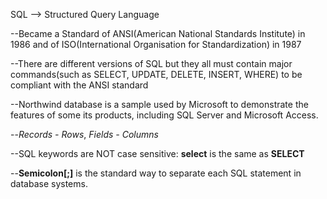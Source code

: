 SQL --> Structured Query Language

--Became a Standard of ANSI(American National Standards Institute) in 1986 and of ISO(International Organisation for 
Standardization) in 1987

--There are different versions of SQL but they all must contain major commands(such as SELECT, UPDATE, DELETE, INSERT, WHERE) to be compliant with the ANSI standard

--Northwind database is a sample used by Microsoft to demonstrate the features of some its products, including SQL Server and Microsoft Access.

--*Records - Rows*, *Fields - Columns*

--SQL keywords are NOT case sensitive: **select** is the same as **SELECT**

--**Semicolon[;]** is the standard way to separate each SQL statement in database systems.

